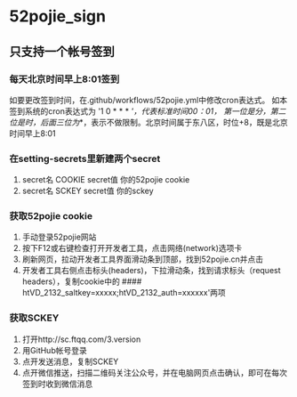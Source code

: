 # 52pojie_sign

## 只支持一个帐号签到
### 每天北京时间早上8:01签到
如要更改签到时间，在.github/workflows/52pojie.yml中修改cron表达式。
如本签到系统的cron表达式为 '1 0 * * * *'，代表标准时间00：01， 第一位是分，第二位是时，后面三位为**，表示不做限制。北京时间属于东八区，时位+8，既是北京时间早上8:01


### 在setting-secrets里新建两个secret
1. secret名 COOKIE
   secret值 你的52pojie cookie
2. secret名 SCKEY
   secret值 你的sckey
 
 
### 获取52pojie cookie
1. 手动登录52pojie网站
2. 按下F12或右键检查打开开发者工具，点击网络(network)选项卡
3. 刷新网页，拉动开发者工具界面滑动条到顶部，找到52pojie.cn并点击
4. 开发者工具右侧点击标头(headers)，下拉滑动条，找到请求标头（request headers），复制cookie中的 #### htVD_2132_saltkey=xxxxx;htVD_2132_auth=xxxxxx'两项

### 获取SCKEY
1. 打开http://sc.ftqq.com/3.version
2. 用GitHub帐号登录
3. 点开发送消息，复制SCKEY
4. 点开微信推送，扫描二维码关注公众号，并在电脑网页点击确认，即可在每次签到时收到微信消息
    
 
 

 
